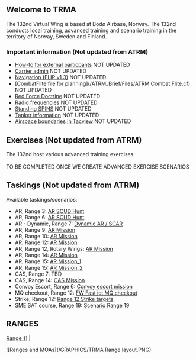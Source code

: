 ## Welcome to TRMA

The 132nd Virtual Wing is based at Bodø Airbase, Norway. The 132nd conducts local training, advanced training and scenario training in the territory of Norway, Sweden and Finland.




### Important information (Not updated from ATRM)
* [How-to for external particpants](/ATRM_Brief/Pages/External.html)  NOT UPDATED
* [Carrier admin](/ATRM_Brief/Pages/Carrier.html)  NOT UPDATED
* [Navigation (FLIP v1.3)](https://cloud.132virtualwing.org/s/aw8dF8Cmxo2dcP2)  NOT UPDATED
* [CombatFlite file for planning](/ATRM_Brief/Files/ATRM Combat Flite.cf)  NOT UPDATED
* [Red Force Doctrine](/ATRM_Brief/Pages/Generic_groundforce.html)  NOT UPDATED
* [Radio frequencies](/Pages/Presets.md)  NOT UPDATED
* [Standing SPINS](/ATRM_Brief/Pages/SPINS.html)  NOT UPDATED
* [Tanker information](/ATRM_Brief/Pages/Tanker.html)  NOT UPDATED
* [Airspace boundaries in Tacview](https://cloud.132virtualwing.org/s/2tGEax7xEqYGAXy)  NOT UPDATED


## Exercises (Not updated from ATRM)
The 132nd host various advanced training exercises. <br>
<br>
TO BE COMPLETED ONCE WE CREATE ADVANCED EXERCISE SCENARIOS 

## Taskings (Not updated from ATRM)
Available taskings/scenarios:  <!--- sorted by tasking type, then range -->
- AR, Range 3: [AR SCUD Hunt](/ATRM_Brief/Ranges/Range3.html)
- AR, Range 6: [AR SCUD Hunt](https://drive.google.com/file/d/1xxE0vPuC7S1tXJR-8FaYUmf7htN7NbAU/view?usp=sharing)
- AR - Dynamic, Range 7: [Dynamic AR / SCAR](/ATRM_Brief/Pages/R7_AR_TASK.html) 
- AR, Range 9: [AR Mission](/ATRM_Brief/Pages/R9_AR_Desert_TASK.html)  
- AR, Range 10: [AR Mission](/ATRM_Brief/Pages/R10_AR_TASK.html) 
- AR, Range 12: [AR Mission](/ATRM_Brief/Pages/R12_AR_TASK.html)
- AR, Range 12, Rotary Wings: [AR Mission](/ATRM_Brief/Pages/R12_AR_RW_Task.html)
- AR, Range 14: [AR Mission](/ATRM_Brief/Pages/R14_AR_TASK.html)
- AR, Range 15: [AR Mission_1](/ATRM_Brief/Pages/R15_AR_TASK.html)
- AR, Range 15: [AR Mission_2](/ATRM_Brief/Pages/R15_AR_TASK_2.html)
- CAS, Range 7: TBD
- CAS, Range 14: [CAS Mission](/ATRM_Brief/Pages/R14_CAS_TASK.html)
- Convoy Escort, Range 6: [Convoy escort mission](/ATRM_Brief/Pages/R6_ESCORT_TASK.html) 
- MQ checkout, Range 12: [FW Fast jet MQ checkout](/ATRM_Brief/Pages/R12_MQ_checkout_task.html) 
- Strike, Range 12: [Range 12 Strike targets](/ATRM_Brief/Pages/R12_Strike_task.html) 
- SME SAT course, Range 19: [Scenario Range 19](https://cloud.132virtualwing.org/s/QrDs5jfz9TkXWt8)

## RANGES
[Range 11](/TRMA-Brief/RANGES/Range11.html) | 



![Ranges and MOAs](/GRAPHICS/TRMA Range layout.PNG)



